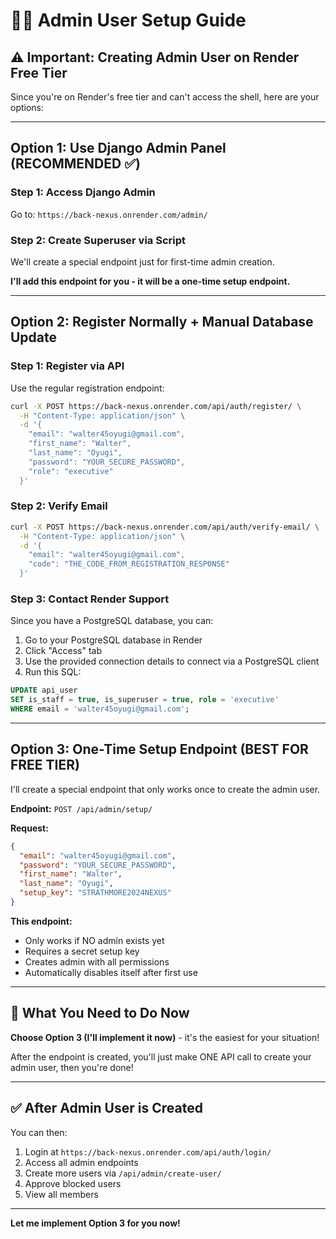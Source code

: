 # 👨‍💼 Admin User Setup Guide

## ⚠️ Important: Creating Admin User on Render Free Tier

Since you're on Render's free tier and can't access the shell, here are your options:

---

## Option 1: Use Django Admin Panel (RECOMMENDED ✅)

### Step 1: Access Django Admin
Go to: `https://back-nexus.onrender.com/admin/`

### Step 2: Create Superuser via Script
We'll create a special endpoint just for first-time admin creation.

**I'll add this endpoint for you - it will be a one-time setup endpoint.**

---

## Option 2: Register Normally + Manual Database Update

### Step 1: Register via API
Use the regular registration endpoint:

```bash
curl -X POST https://back-nexus.onrender.com/api/auth/register/ \
  -H "Content-Type: application/json" \
  -d '{
    "email": "walter45oyugi@gmail.com",
    "first_name": "Walter",
    "last_name": "Oyugi",
    "password": "YOUR_SECURE_PASSWORD",
    "role": "executive"
  }'
```

### Step 2: Verify Email
```bash
curl -X POST https://back-nexus.onrender.com/api/auth/verify-email/ \
  -H "Content-Type: application/json" \
  -d '{
    "email": "walter45oyugi@gmail.com",
    "code": "THE_CODE_FROM_REGISTRATION_RESPONSE"
  }'
```

### Step 3: Contact Render Support
Since you have a PostgreSQL database, you can:
1. Go to your PostgreSQL database in Render
2. Click "Access" tab
3. Use the provided connection details to connect via a PostgreSQL client
4. Run this SQL:

```sql
UPDATE api_user 
SET is_staff = true, is_superuser = true, role = 'executive' 
WHERE email = 'walter45oyugi@gmail.com';
```

---

## Option 3: One-Time Setup Endpoint (BEST FOR FREE TIER)

I'll create a special endpoint that only works once to create the admin user.

**Endpoint:** `POST /api/admin/setup/`

**Request:**
```json
{
  "email": "walter45oyugi@gmail.com",
  "password": "YOUR_SECURE_PASSWORD",
  "first_name": "Walter",
  "last_name": "Oyugi",
  "setup_key": "STRATHMORE2024NEXUS"
}
```

**This endpoint:**
- Only works if NO admin exists yet
- Requires a secret setup key
- Creates admin with all permissions
- Automatically disables itself after first use

---

## 📝 What You Need to Do Now

**Choose Option 3 (I'll implement it now)** - it's the easiest for your situation!

After the endpoint is created, you'll just make ONE API call to create your admin user, then you're done!

---

## ✅ After Admin User is Created

You can then:
1. Login at `https://back-nexus.onrender.com/api/auth/login/`
2. Access all admin endpoints
3. Create more users via `/api/admin/create-user/`
4. Approve blocked users
5. View all members

---

**Let me implement Option 3 for you now!**

